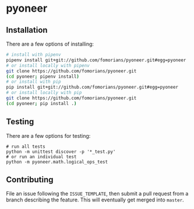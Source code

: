 # pyoneer

## Installation

There are a few options of installing:

```bash
# install with pipenv
pipenv install git+git://github.com/fomorians/pyoneer.git#egg=pyoneer
# or install locally with pipenv
git clone https://github.com/fomorians/pyoneer.git
(cd pyoneer; pipenv install)
# or install with pip
pip install git+git://github.com/fomorians/pyoneer.git#egg=pyoneer
# or install locally with pip
git clone https://github.com/fomorians/pyoneer.git
(cd pyoneer; pip install .)
```

## Testing

There are a few options for testing:

```
# run all tests
python -m unittest discover -p '*_test.py'
# or run an individual test
python -m pyoneer.math.logical_ops_test
```

## Contributing

File an issue following the `ISSUE_TEMPLATE`, then submit a pull request from a branch describing the feature. This will eventually get merged into `master`.